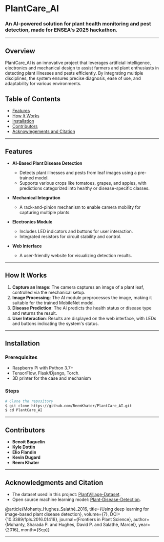 # PlantCare_AI

### An AI-powered solution for plant health monitoring and pest detection, made for ENSEA's 2025 hackathon. 

--- 

## Overview
PlantCare_AI is an innovative project that leverages artificial intelligence, electronics and mechanical design to assist farmers and plant enthusiasts in detecting plant illnesses and pests efficiently. By integrating multiple disciplines, the system ensures precise diagnosis, ease of use, and adaptability for various environments.

## Table of Contents
- [Features](#features)
- [How It Works](#how-it-works)
- [Installation](#installation)
- [Contributors](#contributors)
- [Acknowlegements and Citation](#acknowlegements-and-citation)

---

## Features
- **AI-Based Plant Disease Detection**
   - Detects plant illnesses and pests from leaf images using a pre-trained model.
   - Supports various crops like tomatoes, grapes, and apples, with predictions categorized into healthy or disease-specific classes.

- **Mechanical Integration**
   - A rack-and-pinion mechanism to enable camera mobility for capturing multiple plants

- **Electronics Module**
   - Includes LED indicators and buttons for user interaction.
   - Integrated resistors for circuit stability and control.

- **Web Interface**
   - A user-friendly website for visualizing detection results.
     
---

## How It Works
1. **Capture an Image**: The camera captures an image of a plant leaf, controlled via the mechanical setup.
2. **Image Processing**: The AI module preprocesses the image, making it suitable for the trained MobileNet model.
3. **Disease Prediction**: The AI predicts the health status or disease type and returns the result.
4. **User Interaction**: Results are displayed on the web interface, with LEDs and buttons indicating the system's status.

---

## Installation
### Prerequisites
- Raspberry Pi with Python 3.7+
- TensorFlow, Flask/Django, Torch. 
- 3D printer for the case and mechanism
### Steps
```bash
# Clone the repository
$ git clone https://github.com/ReemKhater/PlantCare_AI.git
$ cd PlantCare_AI
```

---

## Contributors
- **Benoit Baguelin** 
- **Kyle Dottin** 
- **Elio Flandin** 
- **Kevin Dugard** 
- **Reem Khater**

---

## Acknowledgments and Citation
- The dataset used in this project: [PlantVillage-Dataset](https://github.com/spMohanty/PlantVillage-Dataset.git).
- Open source machine learning model: [Plant-Disease-Detection](https://github.com/NouraAlgohary/Plant-Disease-Detection.git).

@article{Mohanty_Hughes_Salathé_2016,
title={Using deep learning for image-based plant disease detection},
volume={7},
DOI={10.3389/fpls.2016.01419},
journal={Frontiers in Plant Science},
author={Mohanty, Sharada P. and Hughes, David P. and Salathé, Marcel},
year={2016},
month={Sep}} 

--- 
